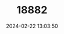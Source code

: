 ---
title: "18882"
category: "Barbodes amarus"
draft: false
date: 2024-02-22 13:03:50
languages:
  Philippine (Other): ["Dipura", "Pait"]
---